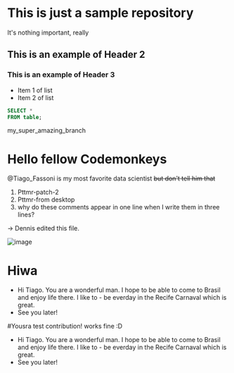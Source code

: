 # This is just a sample repository

It's nothing important, really

## This is an example of Header 2

### This is an example of Header 3

- Item 1 of list
- Item 2 of list

```sql
SELECT *
FROM table;

```

my_super_amazing_branch
# Hello fellow Codemonkeys
@Tiago_Fassoni is my most favorite data scientist ~~but don't tell him that~~

1) Pttmr-patch-2
2) Pttmr-from desktop
3) why do these comments appear in one line when I write them in three lines?

-> Dennis edited this file.

![image](https://user-images.githubusercontent.com/95414331/148793146-7a642fed-50c9-4c83-b2c3-ff71f434acb1.png)

# Hiwa
- Hi Tiago. You are a wonderful man. I hope to be able to come to Brasil and enjoy life there. I like to - be everday in the Recife Carnaval which is great.
- See you later!

#Yousra
test contribution! works fine :D

- Hi Tiago. You are a wonderful man. I hope to be able to come to Brasil and enjoy life there. I like to - be everday in
  the Recife Carnaval which is great.
- See you later!

